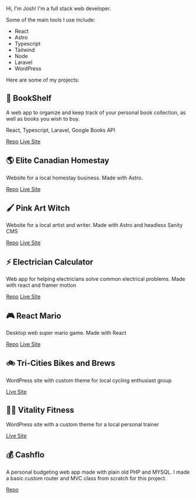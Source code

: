 Hi, I'm Josh! I'm a full stack web developer. 

Some of the main tools I use include:
- React
- Astro
- Typescript
- Tailwind
- Node
- Laravel
- WordPress

Here are some of my projects:

## 📖 BookShelf
A web app to organize and keep track of your personal book collection, as well as books you wish to buy.

React, Typescript, Laravel, Google Books API

[Repo](https://github.com/kaye360/bookshelf-app)
[Live Site](https://bookshelf-app-josh.netlify.app/)

## 🌎 Elite Canadian Homestay
Website for a local homestay business. Made with Astro.

[Repo](https://github.com/kaye360/elite-canadian-homestay)
[Live Site](https://elitehomestay.com)

## 🖌️ Pink Art Witch
Website for a local artist and writer. Made with Astro and headless Sanity CMS

[Repo](https://github.com/kaye360/pinkartwitch)
[Live Site](https://pinkartwitch.com)

## ⚡ Electrician Calculator
Web app for helping electricians solve common electrical problems. Made with react and framer motion

[Repo](https://github.com/kaye360/elec-calc)
[Live Site](https://elec-calc.netlify.app/)

## 🎮 React Mario
Desktop web super mario game. Made with React

[Repo](https://github.com/kaye360/react-mario)
[Live Site](https://react-mario.netlify.app/)

## 🚲 Tri-Cities Bikes and Brews
WordPress site with custom theme for local cycling enthusiast group

[Live Site](https://bikesandbrews.ca)

## 💪🏻 Vitality Fitness
WordPress site with a custom theme for a local personal trainer

[Live Site](https://vitality-fitness.ca)

## 💰 Cashflo
A personal budgeting web app made with plain old PHP and MYSQL. I made a basic custom router and MVC class from scratch for this project.

[Repo](https://github.com/kaye360/CashFlo)

